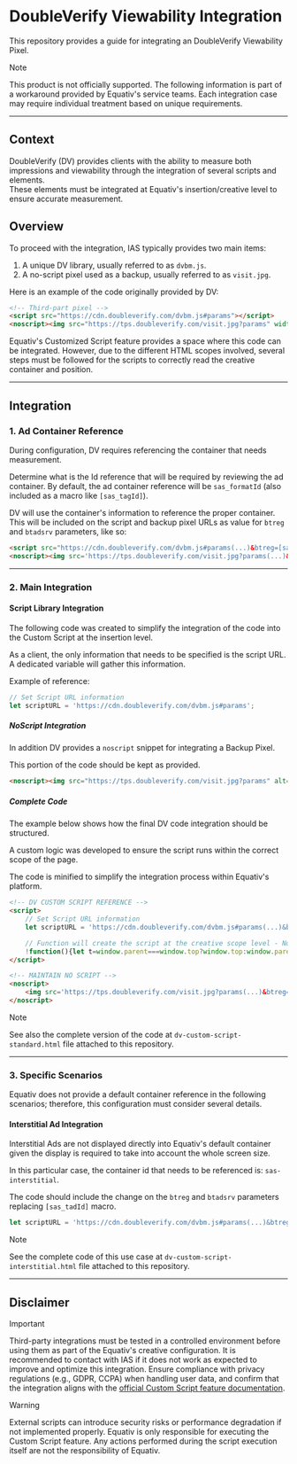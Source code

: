 # DoubleVerify Viewability Integration

This repository provides a guide for integrating an DoubleVerify Viewability Pixel.

>[!NOTE]  
>This product is not officially supported. The following information is part of a workaround provided by Equativ's service teams. Each integration case may require individual treatment based on unique requirements.

---

## Context

DoubleVerify (DV) provides clients with the ability to measure both impressions and viewability through the integration of several scripts and elements.  
These elements must be integrated at Equativ's insertion/creative level to ensure accurate measurement.

## Overview

To proceed with the integration, IAS typically provides two main items:

1. A unique DV library, usually referred to as `dvbm.js`.
2. A no-script pixel used as a backup, usually referred to as `visit.jpg`.

Here is an example of the code originally provided by DV:
```html
<!-- Third-part pixel -->
<script src="https://cdn.doubleverify.com/dvbm.js#params"></script>
<noscript><img src="https://tps.doubleverify.com/visit.jpg?params" width="0" height="0"/></noscript>
```

Equativ's Customized Script feature provides a space where this code can be integrated. However, due to the different HTML scopes involved, several steps must be followed for the scripts to correctly read the creative container and position.

---

## Integration

### 1. Ad Container Reference

During configuration, DV requires referencing the container that needs measurement.

Determine what is the Id reference that will be required by reviewing the ad container. By default, the ad container reference will be `sas_formatId` (also included as a macro like `[sas_tagId]`).

DV will use the container's information to reference the proper container. This will be included on the script and backup pixel URLs as value for `btreg` and `btadsrv` parameters, like so:

```html
<script src="https://cdn.doubleverify.com/dvbm.js#params(...)&btreg=[sas_tadId]&btadsrv=[sas_tadId]"></script>
<noscript><img src='https://tps.doubleverify.com/visit.jpg?params(...)&btreg=[sas_tadId]&btadsrv=[sas_tadId]' BORDER='0' WIDTH='1' HEIGHT='1' ALT=''/></noscript>
```

---

### 2. Main Integration

#### Script Library Integration

The following code was created to simplify the integration of the code into the Custom Script at the insertion level.

As a client, the only information that needs to be specified is the script URL. A dedicated variable will gather this information.

Example of reference:
```javascript
// Set Script URL information
let scriptURL = 'https://cdn.doubleverify.com/dvbm.js#params';

```

##### NoScript Integration

In addition DV provides a `noscript` snippet for integrating a Backup Pixel.

This portion of the code should be kept as provided.

```html
<noscript><img src="https://tps.doubleverify.com/visit.jpg?params" alt=""></noscript>
```

##### Complete Code

The example below shows how the final DV code integration should be structured.

A custom logic was developed to ensure the script runs within the correct scope of the page.

The code is minified to simplify the integration process within Equativ's platform.

```html
<!-- DV CUSTOM SCRIPT REFERENCE -->
<script>
    // Set Script URL information
    let scriptURL = 'https://cdn.doubleverify.com/dvbm.js#params(...)&btreg=[sas_tadId]&btadsrv=[sas_tadId]';

    // Function will create the script at the creative scope level - No need to be modified
    !function(){let t=window.parent===window.top?window.top:window.parent;if(!t.document){console.error("dv-custom-target","document-scope-error");return}let e=t.document.createElement("script");e.setAttribute("src",scriptURL),e.async=!0;let o=t.document.body;t.document.querySelector("#[sas_tagId]")?(t.document.querySelector("#[sas_tagId]").appendChild(e),console.log("dv-custom-target","format")):o?(o.appendChild(e),console.log("dv-custom-target","body")):console.error("dv-custom-target","not-found")}();
</script>

<!-- MAINTAIN NO SCRIPT -->
<noscript>
    <img src='https://tps.doubleverify.com/visit.jpg?params(...)&btreg=[sas_tadId]&btadsrv=[sas_tadId]' BORDER='0' WIDTH='1' HEIGHT='1' ALT=''/>
</noscript>
```
> [!NOTE]
> See also the complete version of the code at `dv-custom-script-standard.html` file attached to this repository.

---

### 3. Specific Scenarios
Equativ does not provide a default container reference in the following scenarios; therefore, this configuration must consider several details.

#### Interstitial Ad Integration

Interstitial Ads are not displayed directly into Equativ's default container given the display is required to take into account the whole screen size.

In this particular case, the container id that needs to be referenced is: `sas-interstitial`.

The code should include the change on the `btreg` and `btadsrv` parameters replacing `[sas_tadId]` macro.

```javascript
let scriptURL = 'https://cdn.doubleverify.com/dvbm.js#params(...)&btreg=sas-interstitial&btadsrv=sas-interstitial';
```

> [!NOTE]
> See the complete code of this use case at `dv-custom-script-interstitial.html` file attached to this repository.
---

## Disclaimer

> [!IMPORTANT]  
> Third-party integrations must be tested in a controlled environment before using them as part of the Equativ's creative configuration. It is recommended to contact with IAS if it does not work as expected to improve and optimize this integration.
> Ensure compliance with privacy regulations (e.g., GDPR, CCPA) when handling user data, and confirm that the integration aligns with the [official Custom Script feature documentation](https://help.smartadserver.com/s/article/Configuring-creatives#:~:text=unchecked%20by%20default.-,Custom%20script%20(for%20creatives),-You%20can%20add).

> [!WARNING]  
> External scripts can introduce security risks or performance degradation if not implemented properly.
> Equativ is only responsible for executing the Custom Script feature. Any actions performed during the script execution itself are not the responsibility of Equativ.